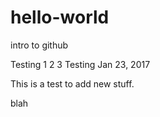 # hello-world
intro to github

Testing 1 2 3 Testing
Jan 23, 2017

This is a test to add new stuff.

blah
